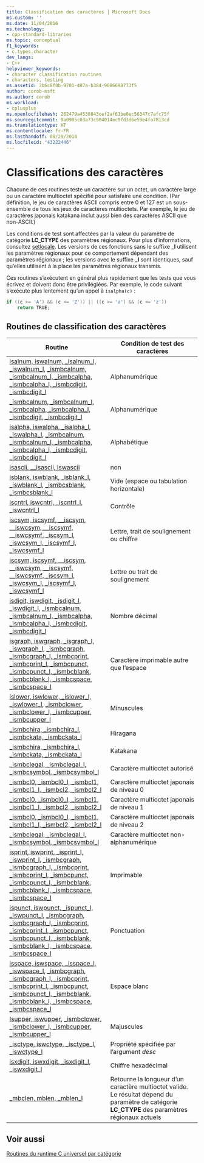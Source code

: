 ```yaml
---
title: Classification des caractères │ Microsoft Docs
ms.custom: ''
ms.date: 11/04/2016
ms.technology:
- cpp-standard-libraries
ms.topic: conceptual
f1_keywords:
- c.types.character
dev_langs:
- C++
helpviewer_keywords:
- character classification routines
- characters, testing
ms.assetid: 3b6c8f0b-9701-407a-b384-9086698773f5
author: corob-msft
ms.author: corob
ms.workload:
- cplusplus
ms.openlocfilehash: 262479a4538843cef2af61be0ec56347c7afc75f
ms.sourcegitcommit: 9a0905c03a73c904014ec9fd3d6e59e4fa7813cd
ms.translationtype: HT
ms.contentlocale: fr-FR
ms.lasthandoff: 08/29/2018
ms.locfileid: "43222446"
---
```

# <a name="character-classification"></a>Classifications des caractères

Chacune de ces routines teste un caractère sur un octet, un caractère large ou un caractère multioctet spécifié pour satisfaire une condition. (Par définition, le jeu de caractères ASCII compris entre 0 et 127 est un sous-ensemble de tous les jeux de caractères multioctets. Par exemple, le jeu de caractères japonais katakana inclut aussi bien des caractères ASCII que non-ASCII.)

 Les conditions de test sont affectées par la valeur du paramètre de catégorie **LC_CTYPE** des paramètres régionaux. Pour plus d’informations, consultez [setlocale](../c-runtime-library/reference/setlocale-wsetlocale.md). Les versions de ces fonctions sans le suffixe **_l** utilisent les paramètres régionaux pour ce comportement dépendant des paramètres régionaux ; les versions avec le suffixe **_l** sont identiques, sauf qu’elles utilisent à la place les paramètres régionaux transmis.

 Ces routines s’exécutent en général plus rapidement que les tests que vous écrivez et doivent donc être privilégiées. Par exemple, le code suivant s’exécute plus lentement qu’un appel à `isalpha(c)` :

```C
if ((c >= 'A') && (c <= 'Z')) || ((c >= 'a') && (c <= 'z'))
    return TRUE;
```

## <a name="character-classification-routines"></a>Routines de classification des caractères

|Routine|Condition de test des caractères|
|-------------|------------------------------|
|[isalnum, iswalnum, _isalnum_l, _iswalnum_l](../c-runtime-library/reference/isalnum-iswalnum-isalnum-l-iswalnum-l.md), [_ismbcalnum, _ismbcalnum_l, _ismbcalpha, _ismbcalpha_l, _ismbcdigit, _ismbcdigit_l](../c-runtime-library/reference/ismbcalnum-functions.md)|Alphanumérique|
|[_ismbcalnum, _ismbcalnum_l, _ismbcalpha, _ismbcalpha_l, _ismbcdigit, _ismbcdigit_l](../c-runtime-library/reference/ismbcalnum-functions.md)|Alphanumérique|
|[isalpha, iswalpha, _isalpha_l, _iswalpha_l](../c-runtime-library/reference/isalpha-iswalpha-isalpha-l-iswalpha-l.md), [_ismbcalnum, _ismbcalnum_l, _ismbcalpha, _ismbcalpha_l, _ismbcdigit, _ismbcdigit_l](../c-runtime-library/reference/ismbcalnum-functions.md)|Alphabétique|
|[isascii, __isascii, iswascii](../c-runtime-library/reference/isascii-isascii-iswascii.md)|non|
|[isblank, iswblank, _isblank_l, _iswblank_l](../c-runtime-library/reference/isblank-iswblank-isblank-l-iswblank-l.md), [_ismbcsblank, _ismbcsblank_l](../c-runtime-library/reference/ismbcgraph-functions.md)|Vide (espace ou tabulation horizontale)|
|[iscntrl, iswcntrl, _iscntrl_l, _iswcntrl_l](../c-runtime-library/reference/iscntrl-iswcntrl-iscntrl-l-iswcntrl-l.md)|Contrôle|
|[iscsym, iscsymf, __iscsym, \__iswcsym, \__iscsymf, \__iswcsymf, _iscsym_l, _iswcsym_l, _iscsymf_l, _iswcsymf_l](../c-runtime-library/reference/iscsym-functions.md)|Lettre, trait de soulignement ou chiffre|
|[iscsym, iscsymf, __iscsym, \__iswcsym, \__iscsymf, \__iswcsymf, _iscsym_l, _iswcsym_l, _iscsymf_l, _iswcsymf_l](../c-runtime-library/reference/iscsym-functions.md)|Lettre ou trait de soulignement|
|[isdigit, iswdigit, _isdigit_l, _iswdigit_l](../c-runtime-library/reference/isdigit-iswdigit-isdigit-l-iswdigit-l.md), [_ismbcalnum, _ismbcalnum_l, _ismbcalpha, _ismbcalpha_l, _ismbcdigit, _ismbcdigit_l](../c-runtime-library/reference/ismbcalnum-functions.md)|Nombre décimal|
|[isgraph, iswgraph, _isgraph_l, _iswgraph_l](../c-runtime-library/reference/isgraph-iswgraph-isgraph-l-iswgraph-l.md), [_ismbcgraph, _ismbcgraph_l, _ismbcprint, _ismbcprint_l, _ismbcpunct, _ismbcpunct_l, _ismbcblank, _ismbcblank_l, _ismbcspace, _ismbcspace_l](../c-runtime-library/reference/ismbcgraph-functions.md)|Caractère imprimable autre que l’espace|
|[islower, iswlower, _islower_l, _iswlower_l](../c-runtime-library/reference/islower-iswlower-islower-l-iswlower-l.md), [_ismbclower, _ismbclower_l, _ismbcupper, _ismbcupper_l](../c-runtime-library/reference/ismbclower-ismbclower-l-ismbcupper-ismbcupper-l.md)|Minuscules|
|[_ismbchira, _ismbchira_l, _ismbckata, _ismbckata_l](../c-runtime-library/reference/ismbchira-ismbchira-l-ismbckata-ismbckata-l.md)|Hiragana|
|[_ismbchira, _ismbchira_l, _ismbckata, _ismbckata_l](../c-runtime-library/reference/ismbchira-ismbchira-l-ismbckata-ismbckata-l.md)|Katakana|
|[_ismbclegal, _ismbclegal_l, _ismbcsymbol, _ismbcsymbol_l](../c-runtime-library/reference/ismbclegal-ismbclegal-l-ismbcsymbol-ismbcsymbol-l.md)|Caractère multioctet autorisé|
|[_ismbcl0, _ismbcl0_l, _ismbcl1, _ismbcl1_l, _ismbcl2, _ismbcl2_l](../c-runtime-library/reference/ismbcl0-ismbcl0-l-ismbcl1-ismbcl1-l-ismbcl2-ismbcl2-l.md)|Caractère multioctet japonais de niveau 0|
|[_ismbcl0, _ismbcl0_l, _ismbcl1, _ismbcl1_l, _ismbcl2, _ismbcl2_l](../c-runtime-library/reference/ismbcl0-ismbcl0-l-ismbcl1-ismbcl1-l-ismbcl2-ismbcl2-l.md)|Caractère multioctet japonais de niveau 1|
|[_ismbcl0, _ismbcl0_l, _ismbcl1, _ismbcl1_l, _ismbcl2, _ismbcl2_l](../c-runtime-library/reference/ismbcl0-ismbcl0-l-ismbcl1-ismbcl1-l-ismbcl2-ismbcl2-l.md)|Caractère multioctet japonais de niveau 2|
|[_ismbclegal, _ismbclegal_l, _ismbcsymbol, _ismbcsymbol_l](../c-runtime-library/reference/ismbclegal-ismbclegal-l-ismbcsymbol-ismbcsymbol-l.md)|Caractère multioctet non-alphanumérique|
|[isprint, iswprint, _isprint_l, _iswprint_l](../c-runtime-library/reference/isprint-iswprint-isprint-l-iswprint-l.md), [_ismbcgraph, _ismbcgraph_l, _ismbcprint, _ismbcprint_l, _ismbcpunct, _ismbcpunct_l, _ismbcblank, _ismbcblank_l, _ismbcspace, _ismbcspace_l](../c-runtime-library/reference/ismbcgraph-functions.md)|Imprimable|
|[ispunct, iswpunct, _ispunct_l, _iswpunct_l](../c-runtime-library/reference/ispunct-iswpunct-ispunct-l-iswpunct-l.md), [_ismbcgraph, _ismbcgraph_l, _ismbcprint, _ismbcprint_l, _ismbcpunct, _ismbcpunct_l, _ismbcblank, _ismbcblank_l, _ismbcspace, _ismbcspace_l](../c-runtime-library/reference/ismbcgraph-functions.md)|Ponctuation|[System::Char::IsPunctuation](https://msdn.microsoft.com/library/system.char.ispunctuation.aspx)|
|[isspace, iswspace, _isspace_l, _iswspace_l](../c-runtime-library/reference/isspace-iswspace-isspace-l-iswspace-l.md), [_ismbcgraph, _ismbcgraph_l, _ismbcprint, _ismbcprint_l, _ismbcpunct, _ismbcpunct_l, _ismbcblank, _ismbcblank_l, _ismbcspace, _ismbcspace_l](../c-runtime-library/reference/ismbcgraph-functions.md)|Espace blanc|[System::Char::IsWhiteSpace](https://msdn.microsoft.com/library/system.char.iswhitespace.aspx)|
|[Isupper, iswupper](../c-runtime-library/reference/isupper-isupper-l-iswupper-iswupper-l.md), [_ismbclower, _ismbclower_l, _ismbcupper, _ismbcupper_l](../c-runtime-library/reference/ismbclower-ismbclower-l-ismbcupper-ismbcupper-l.md)|Majuscules|
|[_isctype, iswctype, _isctype_l, _iswctype_l](../c-runtime-library/reference/isctype-iswctype-isctype-l-iswctype-l.md)|Propriété spécifiée par l’argument *desc*|
|[isxdigit, iswxdigit, _isxdigit_l, _iswxdigit_l](../c-runtime-library/reference/isxdigit-iswxdigit-isxdigit-l-iswxdigit-l.md)|Chiffre hexadécimal|
|[_mbclen, mblen, _mblen_l](../c-runtime-library/reference/mbclen-mblen-mblen-l.md)|Retourne la longueur d’un caractère multioctet valide. Le résultat dépend du paramètre de catégorie **LC_CTYPE** des paramètres régionaux actuels|

## <a name="see-also"></a>Voir aussi

[Routines du runtime C universel par catégorie](../c-runtime-library/run-time-routines-by-category.md)<br/>